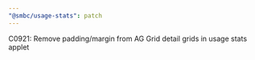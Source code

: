 ```yaml
---
"@smbc/usage-stats": patch
---
```


C0921: Remove padding/margin from AG Grid detail grids in usage stats applet